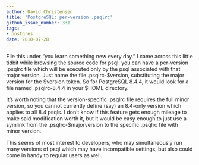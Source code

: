 ```yaml
---
author: David Christensen
title: 'PostgreSQL: per-version .psqlrc'
github_issue_number: 331
tags:
- postgres
date: 2010-07-28
---
```




File this under “you learn something new every day.” I came across this little tidbit while browsing the source code for psql: you can have a per-version .psqlrc file which will be executed only by the psql associated with that major version. Just name the file .psqlrc-$version, substituting the major version for the $version token. So for PostgreSQL 8.4.4, it would look for a file named .psqlrc-8.4.4 in your $HOME directory.

It’s worth noting that the version-specific .psqlrc file requires the full minor version, so you cannot currently define (say) an 8.4-only version which applies to all 8.4 psqls. I don’t know if this feature gets enough mileage to make said modification worth it, but it would be easy enough to just use a symlink from the .psqlrc-$majorversion to the specific .psqlrc file with minor version.

This seems of most interest to developers, who may simultaneously run many versions of psql which may have incompatible settings, but also could come in handy to regular users as well.


